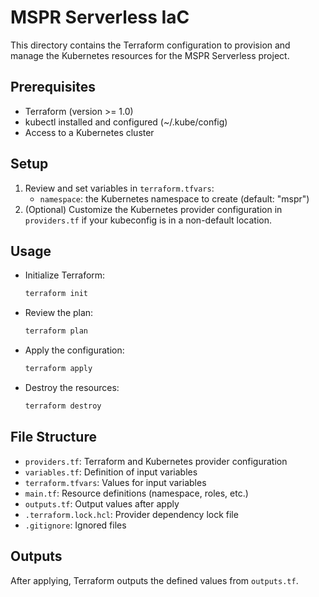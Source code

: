 # MSPR Serverless IaC

This directory contains the Terraform configuration to provision and manage the Kubernetes resources for the MSPR Serverless project.

## Prerequisites

- Terraform (version >= 1.0)
- kubectl installed and configured (~/.kube/config)
- Access to a Kubernetes cluster

## Setup

1. Review and set variables in `terraform.tfvars`:
   - `namespace`: the Kubernetes namespace to create (default: "mspr")
2. (Optional) Customize the Kubernetes provider configuration in `providers.tf` if your kubeconfig is in a non-default location.

## Usage

- Initialize Terraform:
  ```bash
  terraform init
  ```
- Review the plan:
  ```bash
  terraform plan
  ```
- Apply the configuration:
  ```bash
  terraform apply
  ```
- Destroy the resources:
  ```bash
  terraform destroy
  ```

## File Structure

- `providers.tf`: Terraform and Kubernetes provider configuration
- `variables.tf`: Definition of input variables
- `terraform.tfvars`: Values for input variables
- `main.tf`: Resource definitions (namespace, roles, etc.)
- `outputs.tf`: Output values after apply
- `.terraform.lock.hcl`: Provider dependency lock file
- `.gitignore`: Ignored files

## Outputs

After applying, Terraform outputs the defined values from `outputs.tf`.